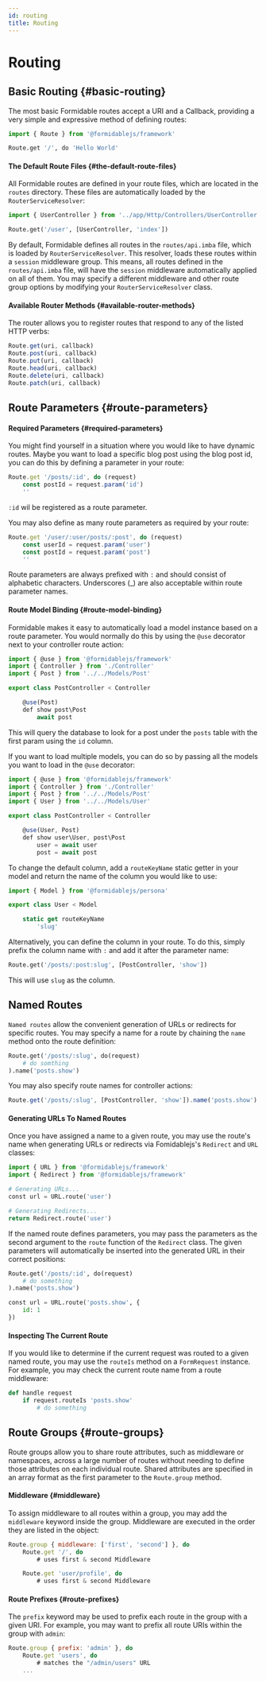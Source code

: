 ```yaml
---
id: routing
title: Routing
---
```


# Routing

## Basic Routing {#basic-routing}

The most basic Formidable routes accept a URI and a Callback, providing a very simple and expressive method of defining routes:

```py title="routes/api.imba"
import { Route } from '@formidablejs/framework'

Route.get '/', do 'Hello World'
```

#### The Default Route Files {#the-default-route-files}

All Formidable routes are defined in your route files, which are located in the `routes` directory. These files are automatically loaded by the `RouterServiceResolver`:

```py title="routes/api.imba"
import { UserController } from '../app/Http/Controllers/UserController'

Route.get('/user', [UserController, 'index'])
```

By default, Formidable defines all routes in the `routes/api.imba` file, which is loaded by `RouterServiceResolver`. This resolver, loads these routes within a `session` middleware group. This means, all routes defined in the `routes/api.imba` file, will have the `session` middleware automatically applied on all of them. You may specify a different middleware and other route group options by modifying your `RouterServiceResolver` class.

#### Available Router Methods {#available-router-methods}

The router allows you to register routes that respond to any of the listed HTTP verbs:

```js
Route.get(uri, callback)
Route.post(uri, callback)
Route.put(uri, callback)
Route.head(uri, callback)
Route.delete(uri, callback)
Route.patch(uri, callback)
```

## Route Parameters {#route-parameters}

#### Required Parameters {#required-parameters}

You might find yourself in a situation where you would like to have dynamic routes. Maybe you want to load a specific blog post using the blog post id, you can do this by defining a parameter in your route:

```js title="routes/api.imba"
Route.get '/posts/:id', do (request)
	const postId = request.param('id')
	''
```

`:id` wil be registered as a route parameter.

You may also define as many route parameters as required by your route:

```js title="routes.api.imba"
Route.get '/user/:user/posts/:post', do (request)
    const userId = request.param('user')
    const postId = request.param('post')
	''
```

Route parameters are always prefixed with `:` and should consist of alphabetic characters. Underscores (_) are also acceptable within route parameter names.

#### Route Model Binding {#route-model-binding}

Formidable makes it easy to automatically load a model instance based on a route parameter. You would normally do this by using the `@use` decorator next to your controller route action:

```js title="app/Http/Controllers/PostController.imba" {1,7}
import { @use } from '@formidablejs/framework'
import { Controller } from './Controller'
import { Post } from '../../Models/Post'

export class PostController < Controller

    @use(Post)
    def show post\Post
		await post
```

This will query the database to look for a post under the `posts` table with the first param using the `id` column.

If you want to load multiple models, you can do so by passing all the models you want to load in the `@use` decorator:

```js title="app/Http/Controllers/PostController.imba" {1,8}
import { @use } from '@formidablejs/framework'
import { Controller } from './Controller'
import { Post } from '../../Models/Post'
import { User } from '../../Models/User'

export class PostController < Controller

    @use(User, Post)
    def show user\User, post\Post
		user = await user
		post = await post
```

To change the default column, add a `routeKeyName` static getter in your model and return the name of the column you would like to use:

```js title="app/Models/User.imba" {5,6}
import { Model } from '@formidablejs/persona'

export class User < Model

	static get routeKeyName
        'slug'

```

Alternatively, you can define the column in your route. To do this, simply prefix the column name with `:` and add it after the parameter name:

```py title="routes/api.imba"
Route.get('/posts/:post:slug', [PostController, 'show'])
```

This will use `slug` as the column.

## Named Routes

`Named routes` allow the convenient generation of URLs or redirects for specific routes. You may specify a name for a route by chaining the `name` method onto the route definition:

```py title="routes/api.imba" {3}
Route.get('/posts/:slug', do(request)
	# do somthing
).name('posts.show')
```

You may also specify route names for controller actions:

```js title="routes/api.imba"
Route.get('/posts/:slug', [PostController, 'show']).name('posts.show')
```

#### Generating URLs To Named Routes

Once you have assigned a name to a given route, you may use the route's name when generating URLs or redirects via Fomidablejs's `Redirect` and `URL` classes:

```py
import { URL } from '@formidablejs/framework'
import { Redirect } from '@formidablejs/framework'

# Generating URLs...
const url = URL.route('user')

# Generating Redirects...
return Redirect.route('user')
```

If the named route defines parameters, you may pass the parameters as the second argument to the `route` function of the `Redirect` class. The given parameters will automatically be inserted into the generated URL in their correct positions:

```py
Route.get('/posts/:id', do(request)
	# do something
).name('posts.show')

const url = URL.route('posts.show', {
	id: 1
})
```

#### Inspecting The Current Route

If you would like to determine if the current request was routed to a given named route, you may use the `routeIs` method on a `FormRequest` instance. For example, you may check the current route name from a route middleware:

```py
def handle request
	if request.routeIs 'posts.show'
		# do something
```

## Route Groups {#route-groups}

Route groups allow you to share route attributes, such as middleware or namespaces, across a large number of routes without needing to define those attributes on each individual route. Shared attributes are specified in an array format as the first parameter to the `Route.group` method.

#### Middleware {#middleware}

To assign middleware to all routes within a group, you may add the `middleware` keyword inside the group. Middleware are executed in the order they are listed in the object:

```js {1}
Route.group { middleware: ['first', 'second'] }, do
	Route.get '/', do
		# uses first & second Middleware

	Route.get 'user/profile', do
		# uses first & second Middleware
```

#### Route Prefixes {#route-prefixes}

The `prefix` keyword may be used to prefix each route in the group with a given URI. For example, you may want to prefix all route URIs within the group with `admin`:

```js {1}
Route.group { prefix: 'admin' }, do
	Route.get 'users', do
		# matches the "/admin/users" URL
	...
```
